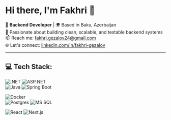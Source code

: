 # Hi there, I'm Fakhri 👋

🎯 **Backend Developer** | 🌍 Based in Baku, Azerbaijan<br/>
💬 Passionate about building clean, scalable, and testable backend systems<br/>
📫 Reach me: [fakhri.gezalov24@gmail.com](mailto:fakhri.gezalov24@gmail.com)<br/>
🌐 Let's connect: [linkedin.com/in/fakhri-gezalov](https://linkedin.com/in/fakhri-gezalov)

---

## 💻 Tech Stack:
![.NET](https://img.shields.io/badge/.NET-5C2D91?style=for-the-badge&logo=.net&logoColor=white) ![ASP.NET](https://img.shields.io/badge/ASP.NET-512BD4?style=for-the-badge)<br/>
![Java](https://img.shields.io/badge/java-%23ED8B00.svg?style=for-the-badge&logo=openjdk&logoColor=white) ![Spring Boot](https://img.shields.io/badge/Spring%20Boot-6DB33F?style=for-the-badge&logo=springboot&logoColor=white)<br/>

![Docker](https://img.shields.io/badge/docker-257bd6?style=for-the-badge&logo=docker&logoColor=white)<br/>
![Postgres](https://img.shields.io/badge/postgres-%23316192.svg?style=for-the-badge&logo=postgresql&logoColor=white) ![MS SQL](https://img.shields.io/badge/MS%20SQL-CC2927?style=for-the-badge&logo=microsoft%20sql%20server&logoColor=white)<br/>

![React](https://img.shields.io/badge/react-%2320232a.svg?style=for-the-badge&logo=react&logoColor=%2361DAFB) ![Next.js](https://img.shields.io/badge/next.js-000000?style=for-the-badge&logo=nextdotjs&logoColor=white)

